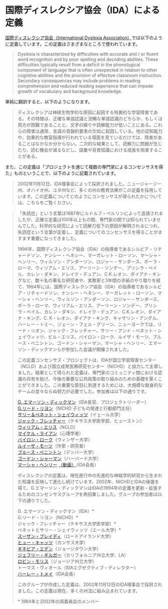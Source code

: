 # 国際ディスレクシア協会（IDA）による定義
[国際ディスレクシア協会（International Dyslexia Association）](https://dyslexiaida.org/definition-of-dyslexia/)では以下のように定義しています。この定義はさまざまなところで使われています。

>Dyslexia is characterized by difficulties with accurate and / or fluent word recognition and by poor spelling and decoding abilities. These difficulties typically result from a deficit in the phonological component of language that is often unexpected in relation to other cognitive abilities and the provision of effective classroom instruction. Secondary consequences may include problems in reading comprehension and reduced reading experience that can impede growth of vocabulary and background knowledge.

単純に翻訳すると、以下のようになります。

> ディスレクシアは神経生物学的な原因に起因する特異的な学習障害である。その特徴は、正確な単語認識と流暢な単語認識のどちらか、もしくは両方が困難であることと、文字の綴りや読解能力が低いことにある。これらの障害は通常、言語の音韻的要素の欠如に起因している。他の認知能力や、効果的な教室指導が行われている場面を見ているだけでは、障害があることはなかなか分からない。二次的な結果として、読解力に問題が生じたり、読む機会が減るなどし、語彙や背景知識における成長を阻害することがある。

また、この定義は「プロジェクトを通じて複数の専門家によるコンセンサスを得た」ものということで、以下のように記載されています。

>2002年11月12日、IDA理事会によって採択されました。ニュージャージー州、オハイオ州、ユタ州など、多くの州の教育法典がこの定義を採用しています。この定義についてどのようにコンセンサスが得られたかについては、こちらをご覧ください。

>「失読症」という言葉は1887年にルドルフ・ベルリンによって造語されましたが、正確な定義は100年以上もの間、専門家の間では知られていませんでした。科学的な研究によって読解力低下の原因が解明されるにつれ、失読症という言葉が定着し、定義についてのコンセンサスを得ることがますます重要になってきました。
>
>1994年、国際ディスレクシア協会（IDA）の指導者であるシルビア・リチャードソン、ナンシー・ヘネシー、マーガレット・ローソン、マーシャ・ヘンリー、ウィルソン・アンダーソン、ロジャー・サンダース、ポーラ・ローマ、ウィリアム・エリス、アーリーン・ソンデー、プリシラ・ベイル、カレン・ダキン、ドレイク・デュアン、C.K.レオン、ダイアナ・キングなど、数十名の著名な研究者や、実務家と3年間の手紙のやり取りを経て、1994年には、国際ディスレクシア協会（IDA）の指導者であるシルビア・リチャードソン、ナンシー・ヘネシー、マーガレット・ローソン、マーシャ・ヘンリー、ウィルソン・アンダーソン、ロジャー・サンダース、ポーラ・ローマ、ウィリアム・エリス、アーリーン・ソンデー、プリシラ・ベイル、カレン・ダキン、ドレイク・デュアン、C.K.レオン、ダイアナ・キング、C. K・レオン、ダイアナ・キング、キャサリン・アングル、ハーレー・トミー、ジェーン・フェル・グリーン、ニューヨークでは、リード・リオン、ジャック・フレッチャー、サリー・アンド・ベネット・シェイウィッツ、ビル・エリス、バイロン・ローク、ルイザ・モーツ、ブルース・ペニントン、ゴードン・シャーマン、マーシャ・ヘンリー、エマーソン・ディックマンらが参加した会議が開催されました。
>
>この定義コンセンサス・プロジェクトは、IDAが国立学習障害センター（NCLD）および国立成育医療研究センター（NICHD）と協力して主導しました。結果として得られた定義は、専門家のコミュニティ間における認識の共有を助け、今後の重要な公共政策の取り組みのための基礎を築くことができました。この重要な節目に到達するためには、大規模な献身的なチームの並々ならぬ努力が必要でした。参加者は以下の通りです。
>
>[G. エマーソン・ディックマン](https://www.emersondickman.com/)（IDA長官、プロジェクトリーダー）  
[G.リード・リヨン](https://childrenofthecode.org/interviews/lyon.htm)（NICHD 子どもの発達と行動部門主任）  
[サリー＆ベネット・シェイウィッツ](https://www.nytimes.com/2018/09/21/health/dyslexia-shaywitz-yale.html)（イェール大学）  
[ジャック・フレッチャー](https://uh.edu/class/psychology/about/people/jack-fletcher/)（テキサス大学医学部、ヒューストン）  
[ウィリアム・エリス](https://www.baltimoresun.com/news/bs-xpm-1995-11-12-1995316090-story.html)（NCLD）  
[マイケル・ライアン](http://dyslexiahelp.umich.edu/dyslexics/letter-from-dr-ryan)（心理学者）  
[バイロン・ローク](https://www.tandfonline.com/doi/abs/10.1080/13854046.2011.638043?journalCode=ntcn20)（ウィンザー大学）  
[ルイーザ・モーツ](http://www.louisamoats.com/)（作家・研究者）  
[ブルース・ペニントン](https://www.du.edu/ahss/psychology/facultystaffstudents/faculty-listing/pennington.html)（デンバー大学）  
[ゴードン・シャーマン](https://www.thenewgrange.org/about/gordon-sherman/)（ハーバード大学）  
[マーシャ・ヘンリー](https://products.brookespublishing.com/cw_contributorinfo.aspx?ContribID=2053&Name=Marcia+K.+Henry%2C+Ph.D.) [（動画）](https://www.youtube.com/watch?v=bi3rMHMWX1U)（IDA会長）
>
>ディスレクシアの定義は、現在進行中の先進的な神経学的研究から生まれた知識を反映して進化し続けています。2002年、NICHDとIDAの後援を得て、G.エマーソン・ディックマンはIDAの1994年の定義を更新・拡張するためのコンセンサスグループを再招集しました。グループの参加者は以下の通りでした。
>
>G. エマーソン・ディックマン（IDA）*  
G.リード・リヨン（NICHD）*  
ジャック・フレッチャー（テキサス大学医学部）*  
ベネットとサリー・シェイウィッツ（エール大学）*  
[スーザン・ブレイディ](https://web.uri.edu/psychology/meet/susan-brady/)（ロードアイランド大学）  
[ヒュー・キャッツ](https://directory.cci.fsu.edu/hugh-catts/)（カンザス大学）  
[ギネビア・エデン](https://gufaculty360.georgetown.edu/s/contact/00336000014RdJHAA0/guinevere-eden)（ジョージタウン大学）  
[ジェフリー・ギルガー](https://www.ucmerced.edu/content/jeffrey-gilger)（カリフォルニア州立大学、LA）  
[ロビン・モリス](https://cradl.gsu.edu/profile/robin-morris/)（ジョージア州立大学）  
トーマス・ヴィオール（IDAエグゼクティブ・ディレクター）  
[ハーレー・トメイ](https://www.youtube.com/watch?v=-JfNtXnvgdI)（IDA会長）  
>
>このグループが作成した定義は、2002年11月12日のIDA理事会で採択されました。この定義は現在、多くの州法に組み込まれています。
>
>\* 1994年と2002年の両委員会のメンバー
